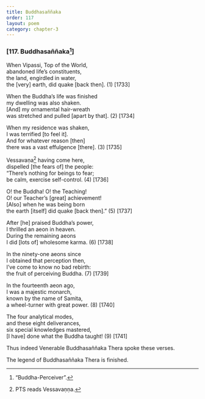 ```yaml
---
title: Buddhasaññaka
order: 117
layout: poem
category: chapter-3
---
```


### \[117. Buddhasaññaka[^1]\]

When Vipassi, Top of the World,  
abandoned life’s constituents,  
the land, engirdled in water,  
the \[very\] earth, did quake \[back then\]. (1) \[1733\]

When the Buddha’s life was finished  
my dwelling was also shaken.  
\[And\] my ornamental hair-wreath  
was stretched and pulled \[apart by that\]. (2) \[1734\]

When my residence was shaken,  
I was terrified \[to feel it\].  
And for whatever reason \[then\]  
there was a vast effulgence \[there\]. (3) \[1735\]

Vessavaṇa[^2] having come here,  
dispelled \[the fears of\] the people:  
“There’s nothing for beings to fear;  
be calm, exercise self-control. (4) \[1736\]

O! the Buddha! O! the Teaching!  
O! our Teacher’s \[great\] achievement!  
\[Also\] when he was being born  
the earth \[itself\] did quake \[back then\].” (5) \[1737\]

After \[he\] praised Buddha’s power,  
I thrilled an aeon in heaven.  
During the remaining aeons  
I did \[lots of\] wholesome karma. (6) \[1738\]

In the ninety-one aeons since  
I obtained that perception then,  
I’ve come to know no bad rebirth:  
the fruit of perceiving Buddha. (7) \[1739\]

In the fourteenth aeon ago,  
I was a majestic monarch,  
known by the name of Samita,  
a wheel-turner with great power. (8) \[1740\]

The four analytical modes,  
and these eight deliverances,  
six special knowledges mastered,  
\[I have\] done what the Buddha taught! (9) \[1741\]

Thus indeed Venerable Buddhasaññaka Thera spoke these verses.

The legend of Buddhasaññaka Thera is finished.

[^1]: “Buddha-Perceiver”.

[^2]: PTS reads Vessavaṇṇa.

